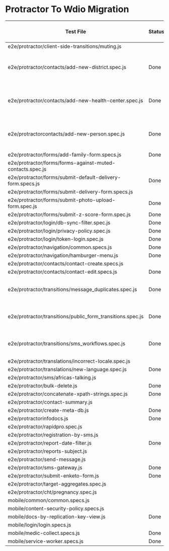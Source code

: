 # Protractor To Wdio Migration

|Test File	|Status	|Owner	|Pull Request Link	|Notes	|
|---	|---	|---	|---	|---	|
|e2e/protractor/client-side-transitions/muting.js	|	|	|	|	|
|e2e/protractor/contacts/add-new-district.spec.js	|Done	|	|	|Already covered in new-lineage-spec|
|e2e/protractor/contacts/add-new-health-center.spec.js	|Done	|	|	|Already covered in new-lineage-spec	|
|e2e/protractorcontacts/add-new-person.spec.js	|Done	|	|	|Already covered in new-lineage-spec	|
|e2e/protractor/forms/add-family-form.specs.js	| Done | Bede |	[#7671](https://github.com/medic/cht-core/pull/7671) |	|
|e2e/protractor/forms/forms-against-muted-contacts.spec.js	|	|	|	|	|
|e2e/protractor/forms/submit-default-delivery-form.specs.js	|Done	|Diana |[#7596](https://github.com/medic/cht-core/pull/7596)|	|
|e2e/protractor/forms/submit-delivery-form.specs.js	|	|	|	|	|
|e2e/protractor/forms/submit-photo-upload-form.spec.js	|Done	|Diana	|[#7596](https://github.com/medic/cht-core/pull/7596)	|	|
|e2e/protractor/forms/submit-z-score-form.spec.js	|Done |Diana	|[#7596](https://github.com/medic/cht-core/pull/7596)	|	|
|e2e/protractor/login/db-sync-filter.spec.js	|Done	|	|	|	|
|e2e/protractor/login/privacy-policy.spec.js	|Done	|Nick	|[#7382](https://github.com/medic/cht-core/pull/7382)	|	|
|e2e/protractor/login/token-login.spec.js	|Done	|Bede	|[#7085](https://github.com/medic/cht-core/pull/7085)	|	|
|e2e/protractor/navigation/common.specs.js	|Done	|Meghna	|[#7308](https://github.com/medic/cht-core/pull/7308)	|	|
|e2e/protractor/navigation/hamburger-menu.js	|Done	|Meghna	|[#7308](https://github.com/medic/cht-core/pull/7308)	|	|
|e2e/protractor/contacts/contact-create.specs.js	|	|	|	|	|
|e2e/protractor/contacts/contact-edit.specs.js	|Done	|Lorena	|[#7870](https://github.com/medic/cht-core/pull/7870)	|	|
|e2e/protractor/transitions/message_duplicates.spec.js	|Done	|	Bede|[#7316](https://github.com/medic/cht-core/pull/7316)	| Does not need browser	|
|e2e/protractor/transitions/public_form_transitions.spec.js	|Done	|	Bede|[#7316](https://github.com/medic/cht-core/pull/7316)	| Does not need browser	|
|e2e/protractor/transitions/sms_workflows.spec.js	|Done	|	Bede|[#7316](https://github.com/medic/cht-core/pull/7316)	| Does not need browser	|
|e2e/protractor/translations/incorrect-locale.spec.js	|	|	|	|	|
|e2e/protractor/translations/new-language.spec.js	|Done	|Bede	|[#7641](https://github.com/medic/cht-core/pull/7641)	|	|
|e2e/protractor/sms/africas-talking.js	|	|	|	|	|
|e2e/protractor/bulk-delete.js	|Done	|Bede	|[#7430](https://github.com/medic/cht-core/pull/7430)	|	|
|e2e/protractor/concatenate-xpath-strings.spec.js	|Done	|Bede	|[#7333](https://github.com/medic/cht-core/pull/7333)	|	|
|e2e/protractor/contact-summary.js	|	|	|	|	|
|e2e/protractor/create-meta-db.js	|Done	|Bede	|[#7408](https://github.com/medic/cht-core/pull/7408)	|	|
|e2e/protractorinfodocs.js	|Done	| Bede	|[#7318](https://github.com/medic/cht-core/pull/7318)	|	|
|e2e/protractor/rapidpro.spec.js	|	|	|	|	|
|e2e/protractor/registration-by-sms.js	|	|	|	|	|
|e2e/protractor/report-date-filter.js	|Done	|Bede	|[#7429](https://github.com/medic/cht-core/pull/7429)	|	|
|e2e/protractor/reports-subject.js	|	|	|	|	|
|e2e/protractor/send-message.js	|	|	|	|	|
|e2e/protractor/sms-gateway.js	|Done	|Nick	|[#7367](https://github.com/medic/cht-core/pull/7367)	|	|
|e2e/protractor/submit-enketo-form.js	|Done	|Bede	|[#7424](https://github.com/medic/cht-core/pull/7424)	|	|
|e2e/protractor/target-aggregates.spec.js	|	|	|	|	|
|e2e/protractor/cht/pregnancy.spec.js	|	|	|	|	|
|mobile/common/common.specs.js	|	|	|	|	|
|mobile/content-security-policy.specs.js	|	|	|	|	|
|mobile/docs-by-replication-key-view.js	|Done	|Bede	|[#7318](https://github.com/medic/cht-core/pull/7318)	|	|
|mobile/login/login.specs.js	|	|	|	|	|
|mobile/medic-collect.specs.js	| Done	|Bede	|[#7318](https://github.com/medic/cht-core/pull/7318)	|	|
|mobile/service-worker.specs.js	|Done	|Bede	|[#7318](https://github.com/medic/cht-core/pull/7318)	|	|
